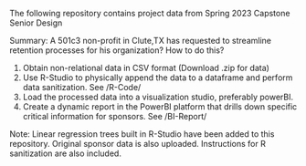 The following repository contains project data from Spring 2023 Capstone Senior Design

Summary: A 501c3 non-profit in Clute,TX has requested to streamline retention processes for his organization? How to do this?
1. Obtain non-relational data in CSV format (Download .zip for data)
2. Use R-Studio to physically append the data to a dataframe and perform data sanitization. See /R-Code/
3. Load the processed data into a visualization studio, preferably powerBI.
4. Create a dynamic report in the PowerBI platform that drills down specific critical information for sponsors. See /BI-Report/

Note: Linear regression trees built in R-Studio have been added to this repository. Original sponsor data is also uploaded. Instructions for R sanitization are also included.
